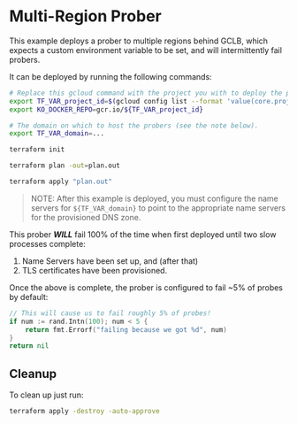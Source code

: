 # Multi-Region Prober

This example deploys a prober to multiple regions behind GCLB, which expects a
custom environment variable to be set, and will intermittently fail probers.

It can be deployed by running the following commands:

```bash
# Replace this gcloud command with the project you with to deploy the prober.
export TF_VAR_project_id=$(gcloud config list --format 'value(core.project)')
export KO_DOCKER_REPO=gcr.io/${TF_VAR_project_id}

# The domain on which to host the probers (see the note below).
export TF_VAR_domain=...

terraform init

terraform plan -out=plan.out

terraform apply "plan.out"
```

> NOTE: After this example is deployed, you must configure the name servers for
`${TF_VAR_domain}` to point to the appropriate name servers for the provisioned
DNS zone.

This prober **_WILL_** fail 100% of the time when first deployed until two slow
processes complete:

1. Name Servers have been set up, and (after that)
2. TLS certificates have been provisioned.

Once the above is complete, the prober is configured to fail ~5% of probes
by default:

```go
// This will cause us to fail roughly 5% of probes!
if num := rand.Intn(100); num < 5 {
    return fmt.Errorf("failing because we got %d", num)
}
return nil
```

## Cleanup

To clean up just run:

```bash
terraform apply -destroy -auto-approve
```
